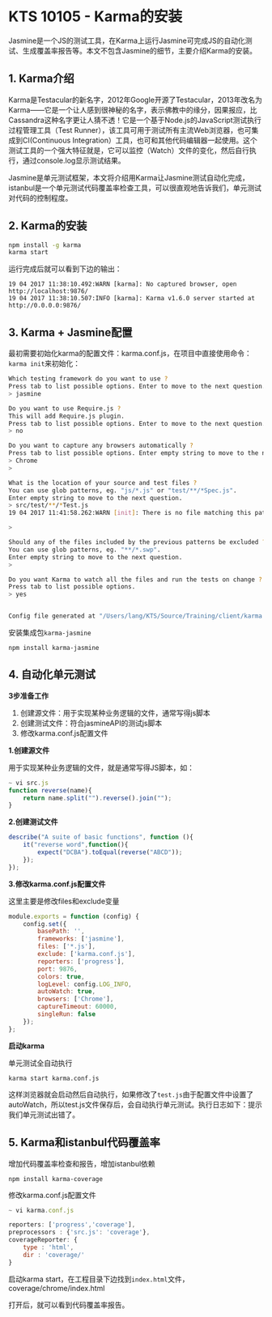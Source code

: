 # KTS 10105 - Karma的安装

Jasmine是一个JS的测试工具，在Karma上运行Jasmine可完成JS的自动化测试、生成覆盖率报告等。本文不包含Jasmine的细节，主要介绍Karma的安装。

## 1. Karma介绍

Karma是Testacular的新名字，2012年Google开源了Testacular，2013年改名为Karma——它是一个让人感到很神秘的名字，表示佛教中的缘分，因果报应，比Cassandra这种名字更让人猜不透！它是一个基于Node.js的JavaScript测试执行过程管理工具（Test Runner），该工具可用于测试所有主流Web浏览器，也可集成到CI\(Continuous Integration）工具，也可和其他代码编辑器一起使用。这个测试工具的一个强大特征就是，它可以监控（Watch）文件的变化，然后自行执行，通过console.log显示测试结果。

Jasmine是单元测试框架，本文将介绍用Karma让Jasmine测试自动化完成，istanbul是一个单元测试代码覆盖率检查工具，可以很直观地告诉我们，单元测试对代码的控制程度。

## 2. Karma的安装

```bash
npm install -g karma
karma start
```

运行完成后就可以看到下边的输出：

```
19 04 2017 11:38:10.492:WARN [karma]: No captured browser, open http://localhost:9876/
19 04 2017 11:38:10.507:INFO [karma]: Karma v1.6.0 server started at http://0.0.0.0:9876/
```

## 3. Karma + Jasmine配置

最初需要初始化karma的配置文件：karma.conf.js，在项目中直接使用命令：`karma init`来初始化：

```bash
Which testing framework do you want to use ?
Press tab to list possible options. Enter to move to the next question.
> jasmine

Do you want to use Require.js ?
This will add Require.js plugin.
Press tab to list possible options. Enter to move to the next question.
> no

Do you want to capture any browsers automatically ?
Press tab to list possible options. Enter empty string to move to the next question.
> Chrome
>

What is the location of your source and test files ?
You can use glob patterns, eg. "js/*.js" or "test/**/*Spec.js".
Enter empty string to move to the next question.
> src/test/**/*Test.js
19 04 2017 11:41:58.262:WARN [init]: There is no file matching this pattern.

>

Should any of the files included by the previous patterns be excluded ?
You can use glob patterns, eg. "**/*.swp".
Enter empty string to move to the next question.
>

Do you want Karma to watch all the files and run the tests on change ?
Press tab to list possible options.
> yes


Config file generated at "/Users/lang/KTS/Source/Training/client/karma.conf.js".
```

安装集成包`karma-jasmine`

```
npm install karma-jasmine
```

## 4. 自动化单元测试

**3步准备工作**

1. 创建源文件：用于实现某种业务逻辑的文件，通常写得js脚本
2. 创建测试文件：符合jasmineAPI的测试js脚本
3. 修改karma.conf.js配置文件

**1.创建源文件**

用于实现某种业务逻辑的文件，就是通常写得JS脚本，如：

```javascript
~ vi src.js
function reverse(name){
    return name.split("").reverse().join("");
}
```

**2.创建测试文件**

```javascript
describe("A suite of basic functions", function (){
    it("reverse word",function(){
        expect("DCBA").toEqual(reverse("ABCD"));
    });
});
```

**3.修改karma.conf.js配置文件**

这里主要是修改files和exclude变量

```javascript
module.exports = function (config) {
    config.set({
        basePath: '',
        frameworks: ['jasmine'],
        files: ['*.js'],
        exclude: ['karma.conf.js'],
        reporters: ['progress'],
        port: 9876,
        colors: true,
        logLevel: config.LOG_INFO,
        autoWatch: true,
        browsers: ['Chrome'],
        captureTimeout: 60000,
        singleRun: false
    });
};
```

**启动karma**

单元测试全自动执行

```
karma start karma.conf.js
```

这样浏览器就会启动然后自动执行，如果修改了`test.js`由于配置文件中设置了autoWatch，所以test.js文件保存后，会自动执行单元测试。执行日志如下：提示我们单元测试出错了。

## 5. Karma和istanbul代码覆盖率

增加代码覆盖率检查和报告，增加istanbul依赖

```
npm install karma-coverage
```

修改karma.conf.js配置文件

```javascript
~ vi karma.conf.js

reporters: ['progress','coverage'],
preprocessors : {'src.js': 'coverage'},
coverageReporter: {
    type : 'html',
    dir : 'coverage/'
}
```

启动karma start，在工程目录下边找到`index.html`文件，coverage/chrome/index.html

打开后，就可以看到代码覆盖率报告。

